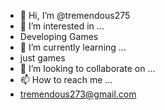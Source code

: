 - 👋 Hi, I’m @tremendous275
- 👀 I’m interested in ...
-  Developing Games 
- 🌱 I’m currently learning ...
- just games
- 💞️ I’m looking to collaborate on ...
- 📫 How to reach me ...
- tremendous273@gmail.com


<!---
tremendous275/tremendous275 is a ✨ special ✨ repository because its `README.md` (this file) appears on your GitHub profile.
You can click the Preview link to take a look at your changes.
--->
